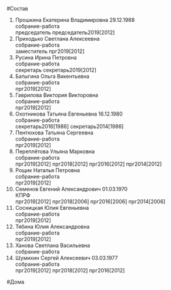 #Состав  
1. Прошкина Екатерина Владимировна 29.12.1988  
    собрание-работа  
    председатель председатель2019[2012]  
2. Приходько Светлана Алексеевна  
    собрание-работа  
    заместитель прг2019[2012]  
3. Русина Ирина Петровна  
    собрание-работа  
    секретарь секретарь2019[2012]  
4. Батыгина Ольга Викентьевна  
    собрание-работа  
    прг2019[2012]  
5. Гаврилова Виктория Викторовна  
    собрание-работа  
    прг2019[2012]  
6. Охотникова Татьяна Евгеньевна 16.12.1980  
    собрание-работа  
    секретарь2016[1986] секретарь2014[1986]  
7. Пентюхова Татьяна Сергеевна  
    собрание-работа  
    прг2019[2012]  
8. Переплётова Ульяна Марковна  
    собрание-работа  
    прг2019[2012] прг2018[2012] прг2016[2012] прг2014[2012]  
9. Рощик Наталья Петровна  
    собрание-работа  
    прг2019[2012]  
10. Семенов Евгений Александрович 01.03.1970  
    КПРФ  
    прг2019[2012] прг2018[2006] прг2016[2006] прг2014[2006]  
11. Сосницкая Юлия Евгеньевна  
    собрание-работа  
    прг2019[2012]  
12. Тябина Юлия Александровна  
    собрание-работа  
    прг2019[2012]  
13. Ханова Светлана Васильевна  
    собрание-работа  
14. Шумихин Сергей Алексеевич 03.03.1977  
    собрание-работа  
    прг2019[2012] прг2018[2012] прг2016[2012]  
  
#Дома  
